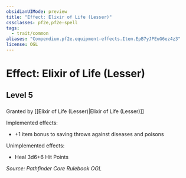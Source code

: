 ```yaml
---
obsidianUIMode: preview
title: "Effect: Elixir of Life (Lesser)"
cssclasses: pf2e,pf2e-spell
tags:
  - trait/common
aliases: "Compendium.pf2e.equipment-effects.Item.EpB7yJPEuG6ez4z3"
license: OGL
---
```

# Effect: Elixir of Life (Lesser)
## Level 5
### 






Granted by [[Elixir of Life (Lesser)|Elixir of Life (Lesser)]]

Implemented effects:

*   +1 item bonus to saving throws against diseases and poisons

Unimplemented effects:

*   Heal 3d6+6 Hit Points

*Source: Pathfinder Core Rulebook*
*OGL*